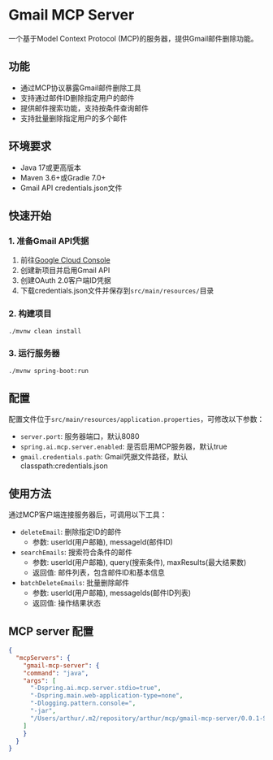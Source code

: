 # Gmail MCP Server

一个基于Model Context Protocol (MCP)的服务器，提供Gmail邮件删除功能。

## 功能
- 通过MCP协议暴露Gmail邮件删除工具
- 支持通过邮件ID删除指定用户的邮件
- 提供邮件搜索功能，支持按条件查询邮件
- 支持批量删除指定用户的多个邮件

## 环境要求
- Java 17或更高版本
- Maven 3.6+或Gradle 7.0+
- Gmail API credentials.json文件

## 快速开始

### 1. 准备Gmail API凭据
1. 前往[Google Cloud Console](https://console.cloud.google.com/)
2. 创建新项目并启用Gmail API
3. 创建OAuth 2.0客户端ID凭据
4. 下载credentials.json文件并保存到`src/main/resources/`目录

### 2. 构建项目
```bash
./mvnw clean install
```

### 3. 运行服务器
```bash
./mvnw spring-boot:run
```

## 配置
配置文件位于`src/main/resources/application.properties`，可修改以下参数：
- `server.port`: 服务器端口，默认8080
- `spring.ai.mcp.server.enabled`: 是否启用MCP服务器，默认true
- `gmail.credentials.path`: Gmail凭据文件路径，默认classpath:credentials.json

## 使用方法
通过MCP客户端连接服务器后，可调用以下工具：
- `deleteEmail`: 删除指定ID的邮件
  - 参数: userId(用户邮箱), messageId(邮件ID)
- `searchEmails`: 搜索符合条件的邮件
  - 参数: userId(用户邮箱), query(搜索条件), maxResults(最大结果数)
  - 返回值: 邮件列表，包含邮件ID和基本信息
- `batchDeleteEmails`: 批量删除邮件
  - 参数: userId(用户邮箱), messageIds(邮件ID列表)
  - 返回值: 操作结果状态
## MCP server 配置
```json
{
  "mcpServers": {
    "gmail-mcp-server": {
    "command": "java",
    "args": [
      "-Dspring.ai.mcp.server.stdio=true",
      "-Dspring.main.web-application-type=none",
      "-Dlogging.pattern.console=",
      "-jar",
      "/Users/arthur/.m2/repository/arthur/mcp/gmail-mcp-server/0.0.1-SNAPSHOT/gmail-mcp-server-0.0.1-SNAPSHOT.jar"
    ]
    }
  }
}
```



